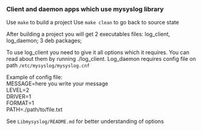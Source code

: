 ### Client and daemon apps which use mysyslog library

Use `make` to build a project
Use `make clean` to go back to source state 

After building a project you will get 2 executables files: log_client, log_daemon; 3 deb packages;

To use log_client you need to give it all options which it requires. You can read about them by running ./log_client. 
Log_daemon requires config file on path `/etc/mysyslog/mysyslog.cnf`

Example of config file:<br/>
MESSAGE=here you write your message<br/>
LEVEL=2<br/>
DRIVER=1<br/>
FORMAT=1<br/>
PATH=./path/to/file.txt<br/>

See `Libmysyslog/README.md` for better understanding of options
